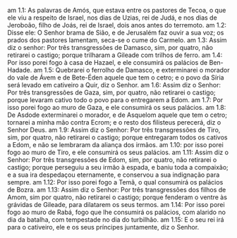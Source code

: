 am 1.1: As palavras de Amós, que estava entre os pastores de Tecoa, o que ele viu a respeito de Israel, nos dias de Uzias, rei de Judá, e nos dias de Jeroboão, filho de Joás, rei de Israel, dois anos antes do terremoto.
am 1.2: Disse ele: O Senhor brama de Sião, e de Jerusalém faz ouvir a sua voz; os prados dos pastores lamentam, seca-se o cume do Carmelo.
am 1.3: Assim diz o senhor: Por três transgressões de Damasco, sim, por quatro, não retirarei o castigo; porque trilharam a Gileade com trilhos de ferro.
am 1.4: Por isso porei fogo à casa de Hazael, e ele consumirá os palácios de Ben-Hadade.
am 1.5: Quebrarei o ferrolho de Damasco, e exterminarei o morador do vale de Ávem e de Bete-Éden aquele que tem o cetro; e o povo da Síria será levado em cativeiro a Quir, diz o Senhor.
am 1.6: Assim diz o Senhor: Por três transgressões de Gaza, sim, por quatro, não retirarei o castigo; porque levaram cativo todo o povo para o entregarem a Edom.
am 1.7: Por isso porei fogo ao muro de Gaza, e ele consumirá os seus palácios.
am 1.8: De Asdode exterminarei o morador, e de Asquelom aquele que tem o cetro; tornarei a minha mão contra Ecrom; e o resto dos filisteus perecerá, diz o Senhor Deus.
am 1.9: Assim diz o Senhor: Por três transgressões de Tiro, sim, por quatro, não retirarei o castigo; porque entregaram todos os cativos a Edom, e não se lembraram da aliança dos irmãos.
am 1.10: por isso porei fogo ao muro de Tiro, e ele consumirá os seus palácios.
am 1.11: Assim diz o Senhor: Por três transgressões de Edom, sim, por quatro, não retirarei o castigo; porque perseguiu a seu irmão à espada, e baniu toda a compaixão; e a sua ira despedaçou eternamente, e conservou a sua indignação para sempre.
am 1.12: Por isso porei fogo a Temã, o qual consumirá os palácios de Bozra.
am 1.13: Assim diz o Senhor: Por três transgressões dos filhos de Amom, sim por quatro, não retirarei o castigo; porque fenderam o ventre às grávidas de Gileade, para dilatarem os seus termos.
am 1.14: Por isso porei fogo ao muro de Rabá, fogo que lhe consumirá os palácios, com alarido no dia da batalha, com tempestade no dia do turbilhão.
am 1.15: E o seu rei irá para o cativeiro, ele e os seus príncipes juntamente, diz o Senhor.
